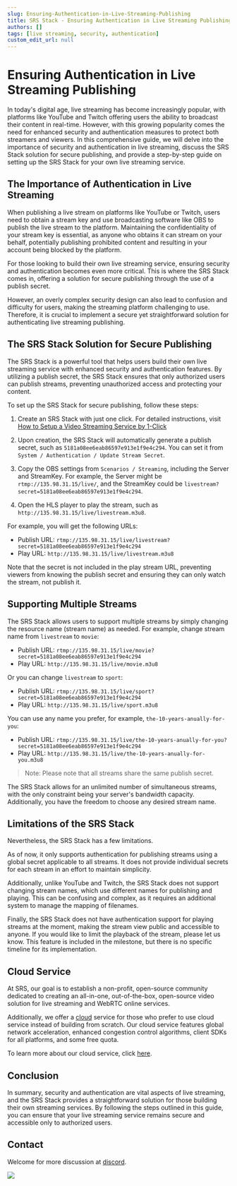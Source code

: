 ```yaml
---
slug: Ensuring-Authentication-in-Live-Streaming-Publishing
title: SRS Stack - Ensuring Authentication in Live Streaming Publishing
authors: []
tags: [live streaming, security, authentication]
custom_edit_url: null
---
```


# Ensuring Authentication in Live Streaming Publishing

In today's digital age, live streaming has become increasingly popular, with platforms like YouTube and 
Twitch offering users the ability to broadcast their content in real-time. However, with this growing 
popularity comes the need for enhanced security and authentication measures to protect both streamers 
and viewers. In this comprehensive guide, we will delve into the importance of security and authentication 
in live streaming, discuss the SRS Stack solution for secure publishing, and provide a step-by-step guide 
on setting up the SRS Stack for your own live streaming service.

<!--truncate-->

## The Importance of Authentication in Live Streaming

When publishing a live stream on platforms like YouTube or Twitch, users need to obtain a stream key 
and use broadcasting software like OBS to publish the live stream to the platform. Maintaining the 
confidentiality of your stream key is essential, as anyone who obtains it can stream on your behalf, 
potentially publishing prohibited content and resulting in your account being blocked by the platform.

For those looking to build their own live streaming service, ensuring security and authentication 
becomes even more critical. This is where the SRS Stack comes in, offering a solution for secure 
publishing through the use of a publish secret.

However, an overly complex security design can also lead to confusion and difficulty for users, 
making the streaming platform challenging to use. Therefore, it is crucial to implement a secure 
yet straightforward solution for authenticating live streaming publishing.

## The SRS Stack Solution for Secure Publishing

The SRS Stack is a powerful tool that helps users build their own live streaming service with enhanced 
security and authentication features. By utilizing a publish secret, the SRS Stack ensures that only 
authorized users can publish streams, preventing unauthorized access and protecting your content.

To set up the SRS Stack for secure publishing, follow these steps:

1. Create an SRS Stack with just one click. For detailed instructions, visit [How to Setup a Video Streaming Service by 1-Click](./2022-04-09-SRS-Stack-Tutorial.md)

1. Upon creation, the SRS Stack will automatically generate a publish secret, such as `5181a08ee6eab86597e913e1f9e4c294`. You can set it from `System / Authentication / Update Stream Secret`.

1. Copy the OBS settings from `Scenarios / Streaming`, including the Server and StreamKey. For example, the Server might be `rtmp://135.98.31.15/live/`, and the StreamKey could be `livestream?secret=5181a08ee6eab86597e913e1f9e4c294`.

1. Open the HLS player to play the stream, such as `http://135.98.31.15/live/livestream.m3u8`. 

For example, you will get the following URLs:
* Publish URL: `rtmp://135.98.31.15/live/livestream?secret=5181a08ee6eab86597e913e1f9e4c294`
* Play URL: `http://135.98.31.15/live/livestream.m3u8`

Note that the secret is not included in the play stream URL, preventing viewers from knowing the publish 
secret and ensuring they can only watch the stream, not publish it.

## Supporting Multiple Streams

The SRS Stack allows users to support multiple streams by simply changing the resource name (stream name) as 
needed. For example, change stream name from `livestream` to `movie`:
- Publish URL: `rtmp://135.98.31.15/live/movie?secret=5181a08ee6eab86597e913e1f9e4c294`
- Play URL: `http://135.98.31.15/live/movie.m3u8`

Or you can change `livestream` to `sport`:
- Publish URL: `rtmp://135.98.31.15/live/sport?secret=5181a08ee6eab86597e913e1f9e4c294`
- Play URL: `http://135.98.31.15/live/sport.m3u8`

You can use any name you prefer, for example, `the-10-years-anually-for-you`:
- Publish URL: `rtmp://135.98.31.15/live/the-10-years-anually-for-you?secret=5181a08ee6eab86597e913e1f9e4c294`
- Play URL: `http://135.98.31.15/live/the-10-years-anually-for-you.m3u8`

> Note: Please note that all streams share the same publish secret.

The SRS Stack allows for an unlimited number of simultaneous streams, with the only constraint being your 
server's bandwidth capacity. Additionally, you have the freedom to choose any desired stream name.

## Limitations of the SRS Stack

Nevertheless, the SRS Stack has a few limitations. 

As of now, it only supports authentication for publishing streams using a global secret applicable to 
all streams. It does not provide individual secrets for each stream in an effort to maintain simplicity.

Additionally, unlike YouTube and Twitch, the SRS Stack does not support changing stream names, which use 
different names for publishing and playing. This can be confusing and complex, as it requires an additional 
system to manage the mapping of filenames.

Finally, the SRS Stack does not have authentication support for playing streams at the moment, making the 
stream view public and accessible to anyone. If you would like to limit the playback of the stream, please 
let us know. This feature is included in the milestone, but there is no specific timeline for its 
implementation.

## Cloud Service

At SRS, our goal is to establish a non-profit, open-source community dedicated to creating an all-in-one, 
out-of-the-box, open-source video solution for live streaming and WebRTC online services.

Additionally, we offer a [cloud](/cloud) service for those who prefer to use cloud service instead of building from 
scratch. Our cloud service features global network acceleration, enhanced congestion control algorithms, 
client SDKs for all platforms, and some free quota.

To learn more about our cloud service, click [here](/cloud).

## Conclusion

In summary, security and authentication are vital aspects of live streaming, and the SRS Stack provides a 
straightforward solution for those building their own streaming services. By following the steps outlined 
in this guide, you can ensure that your live streaming service remains secure and accessible only to 
authorized users.

## Contact

Welcome for more discussion at [discord](https://discord.gg/bQUPDRqy79).

![](https://ossrs.io/gif/v1/sls.gif?site=ossrs.io&path=/lts/blog-en/2023-08-29-Ensuring-Authentication-for-Live-Streaming-Publishing)
